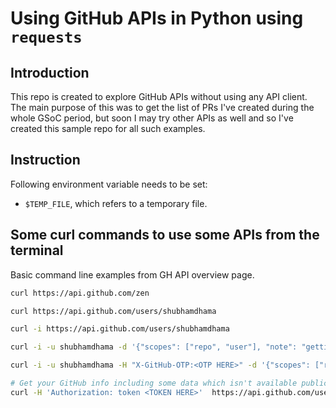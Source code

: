 # Using GitHub APIs in Python using `requests`

## Introduction

This repo is created to explore GitHub APIs without using any API client.
The main purpose of this was to get the list of PRs I've created during the
whole GSoC period, but soon I may try other APIs as well and so I've
created this sample repo for all such examples.

## Instruction

Following environment variable needs to be set:

- `$TEMP_FILE`, which refers to a temporary file.

## Some curl commands to use some APIs from the terminal

Basic command line examples from GH API overview page.

```bash
curl https://api.github.com/zen

curl https://api.github.com/users/shubhamdhama

curl -i https://api.github.com/users/shubhamdhama

curl -i -u shubhamdhama -d '{"scopes": ["repo", "user"], "note": "getting-started"}' https://api.github.com/authorizations

curl -i -u shubhamdhama -H "X-GitHub-OTP:<OTP HERE>" -d '{"scopes": ["repo", "user"], "note": "getting-started"}'  https://api.github.com/authorizations

# Get your GitHub info including some data which isn't available publically
curl -H 'Authorization: token <TOKEN HERE>'  https://api.github.com/user
```
